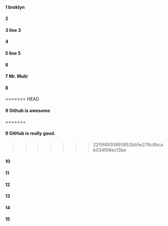 #### 1 broklyn 
#### 2
#### 3 line 3
#### 4
#### 5 line 5
#### 6
#### 7 Mr. Mulir
#### 8
<<<<<<< HEAD
#### 9 Github is awesome
=======
#### 9 GitHub is really good.
>>>>>>> 22f5f4930893652bb5e279c8bcab034f06ec13be
#### 10
#### 11
#### 12
#### 13
#### 14
#### 15